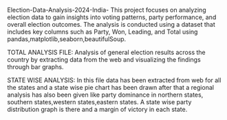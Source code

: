 Election-Data-Analysis-2024-India-
This project focuses on analyzing election data to gain insights into voting patterns, party performance, and overall election outcomes. The analysis is conducted using a dataset that includes key columns such as Party, Won, Leading, and Total using pandas,matplotlib,seaborn,beautifulSoup.

TOTAL ANALYSIS FILE: Analysis of general election results across the country by extracting data from the web and visualizing the findings through bar graphs.

STATE WISE ANALYSIS: In this file data has been extracted from web for all the states and a state wise pie chart has been drawn after that a regional analysis has also been given like party dominance in northern states, southern states,western states,eastern states. A state wise party distribution graph is there and a margin of victory in each state.
